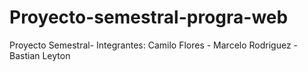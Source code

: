 # Proyecto-semestral-progra-web
Proyecto Semestral- Integrantes: Camilo Flores - Marcelo Rodriguez - Bastian Leyton
